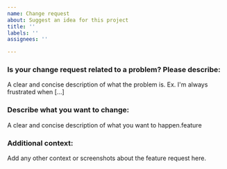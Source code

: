 ```yaml
---
name: Change request
about: Suggest an idea for this project
title: ''
labels: ''
assignees: ''

---
```


### Is your change request related to a problem? Please describe:
A clear and concise description of what the problem is. Ex. I'm always frustrated when [...]

### Describe what you want to change:
A clear and concise description of what you want to happen.feature

### Additional context:
Add any other context or screenshots about the feature request here.
